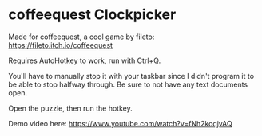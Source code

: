 # coffeequest Clockpicker

Made for coffeequest, a cool game by fileto: https://fileto.itch.io/coffeequest

Requires AutoHotkey to work, run with Ctrl+Q.

You'll have to manually stop it with your taskbar since I didn't program it to be able to stop halfway through. Be sure to not have any text documents open.

Open the puzzle, then run the hotkey.

Demo video here: https://www.youtube.com/watch?v=fNh2koqjvAQ
